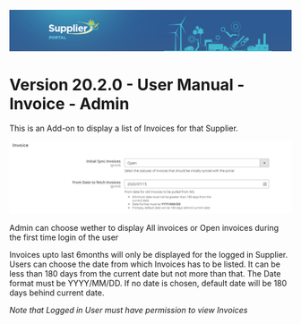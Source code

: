 ![Supplier portal banner](../../../../images/banner-supplier-portal.jpg)

# Version 20.2.0 - User Manual - Invoice - Admin 

This is an Add-on to display a list of Invoices for that Supplier.

<kbd>
<img alt="metrics display" src="../../images/usermanual/invoice-settings.png"> 
</kbd>

Admin can choose wether to display All invoices or Open invoices during the first time login of the user 

Invoices upto last 6months will only be displayed for the logged in Supplier. Users can choose the date from which Invoices has to be listed. It can be less than 180 days from the current date but not more than that.
The Date format must be YYYY/MM/DD. If no date is chosen, default date will be 180 days behind current date.

_Note that Logged in User must have permission to view Invoices_


